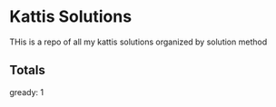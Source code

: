 # Kattis Solutions
THis is a repo of all my kattis solutions organized by solution method 

## Totals 

gready: 1
